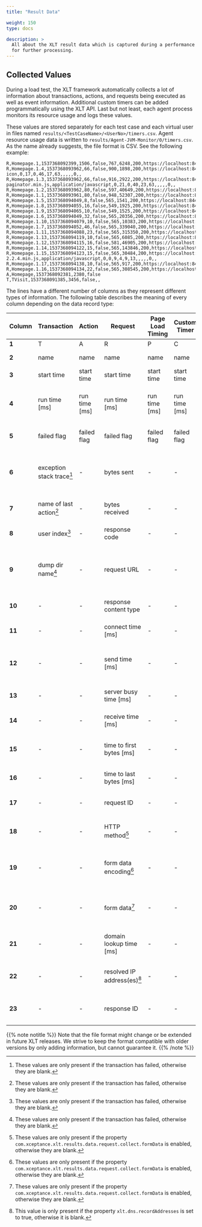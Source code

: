 ```yaml
---
title: "Result Data"

weight: 150
type: docs

description: >
  All about the XLT result data which is captured during a performance test and stored in CSV files
  for further processing.
---
```


## Collected Values

During a load test, the XLT framework automatically collects a lot of information about transactions, actions, and requests being executed as well as event information. Additional custom timers can be added programmatically using the XLT API. Last but not least, each agent process monitors its resource usage and logs these values.

These values are stored separately for each test case and each virtual user in files named `results/<TestCaseName>/<UserNo>/timers.csv`. Agent resource usage data is written to `results/Agent-JVM-Monitor/0/timers.csv`. As the name already suggests, the file format is CSV. See the following example:

```csv
R,Homepage.1,1537368092399,1506,false,767,6248,200,https://localhost:8443/posters/,text/html,0,145,0,670,215,885,,,,,4,,
R,Homepage.1.4,1537368093962,66,false,900,1898,200,https://localhost:8443/posters/assets/ico/favicon.ico,image/x-icon,0,17,0,46,17,63,,,,,0,,
R,Homepage.1.3,1537368093962,66,false,916,2922,200,https://localhost:8443/posters/assets/js/bootstrap-paginator.min.js,application/javascript,0,21,0,40,23,63,,,,,0,,
R,Homepage.1.2,1537368093962,80,false,597,40649,200,https://localhost:8443/posters/assets/img/products/Flora_and_Fauna/Animals/Animals_1.jpg,image/jpeg,0,0,65,11,65,76,,,,,0,,
R,Homepage.1.1,1537368093961,80,false,948,52307,200,https://localhost:8443/posters/assets/img/products/Means_of_Transportation/Railways/Railways_7.jpg,image/jpeg,0,13,0,61,16,77,,,,,0,,
R,Homepage.1.5,1537368094049,8,false,565,1541,200,https://localhost:8443/posters/assets/js/posterMiniCart.js,application/javascript,0,0,6,0,6,6,,,,,0,,
R,Homepage.1.8,1537368094055,16,false,549,1925,200,https://localhost:8443/posters/assets/js/poster.js,application/javascript,0,0,13,0,13,13,,,,,0,,
R,Homepage.1.9,1537368094065,10,false,549,1525,200,https://localhost:8443/posters/assets/css/posters.css,text/css,0,0,8,0,8,8,,,,,0,,
R,Homepage.1.6,1537368094049,32,false,565,20356,200,https://localhost:8443/posters/assets/css/bootstrap.min.css,text/css,0,0,11,20,11,31,,,,,0,,
R,Homepage.1.10,1537368094079,10,false,565,10383,200,https://localhost:8443/posters/assets/js/bootstrap.min.js,application/javascript,0,0,8,1,8,9,,,,,0,,
R,Homepage.1.7,1537368094052,46,false,565,339040,200,https://localhost:8443/posters/assets/img/products/XXL/XXL_3.jpg,image/jpeg,0,0,16,29,16,45,,,,,0,,
R,Homepage.1.11,1537368094088,23,false,565,315350,200,https://localhost:8443/posters/assets/img/products/XXL/XXL_1.jpg,image/jpeg,0,0,8,13,8,21,,,,,0,,
R,Homepage.1.13,1537368094119,10,false,565,6085,200,https://localhost:8443/posters/assets/img/xceptanceLogo.png,image/png,0,0,8,0,8,8,,,,,0,,
R,Homepage.1.12,1537368094115,16,false,581,46905,200,https://localhost:8443/posters/assets/img/products/Food/Cold_Cuts/Cold_Cuts_1.jpg,image/jpeg,0,0,12,2,12,14,,,,,0,,
R,Homepage.1.14,1537368094122,15,false,565,143846,200,https://localhost:8443/posters/assets/img/products/XXL/XXL_2.jpg,image/jpeg,0,0,8,6,8,14,,,,,0,,
R,Homepage.1.15,1537368094123,15,false,565,30484,200,https://localhost:8443/posters/assets/js/jquery-2.2.4.min.js,application/javascript,0,0,9,4,9,13,,,,,0,,
R,Homepage.1.17,1537368094138,10,false,565,917,200,https://localhost:8443/posters/assets/css/posterMiniCart.css,text/css,0,0,8,0,8,8,,,,,0,,
R,Homepage.1.16,1537368094134,22,false,565,308545,200,https://localhost:8443/posters/assets/img/products/XXL/XXL_4.jpg,image/jpeg,0,0,8,13,8,21,,,,,0,,
A,Homepage,1537368092381,2380,false
T,TVisit,1537368091385,3456,false,,
```

The lines have a different number of columns as they represent different types of information. The following table describes the meaning of every column depending on the data record type:

| Column | Transaction | Action | Request | Page Load Timing | Custom Timer | Event | Agent Resource Usage | Custom Value |
| ------- | ------- | ------- | ------- | ------- | ------- | ------- | ------- | ------- |
|**1**|T|A|R|P|C|E|J|V|
|**2**|name|name|name|name|name|name|agent name|name|
|**3**|start time|start time|start time|start time|start time|time|time|time|
|**4**|run time [ms]|run time [ms]|run time [ms]|run time [ms]|run time [ms]|transaction name|current CPU usage (agent only) [%]|value|
|**5**|failed flag|failed flag|failed flag|failed flag|failed flag|event message|used main memory (absolute)| - |
|**6**|exception stack trace[^fn1]| - |bytes sent| - | - | - |current main memory usage (relative) [%]| - |
|**7**|name of last action[^fn1]| - |bytes received| - | - | - |used heap memory (absolute)| - |
|**8**|user index[^fn1]| - |response code| - | - | - |total heap memory (absolute)| - |
|**9**|dump dir name[^fn1]| - |request URL| - | - | - |current heap memory usage (relative) [%]| - |
|**10**| - | - |response content type| - | - | - |threads in state "runnable"| - |
|**11**| - | - |connect time [ms]| - | - | - |threads in state "blocked"| - |
|**12**| - | - |send time [ms]| - | - | - |threads in state "waiting" or "timed waiting"| - |
|**13**| - | - |server busy time [ms]| - | - | - |minor GC cycles since start| - |
|**14**| - | - |receive time [ms]| - | - | - |minor GC time since start [ms]| - |
|**15**| - | - |time to first bytes [ms]| - | - | - |current minor GC CPU usage [%]| - |
|**16**| - | - |time to last bytes [ms]| - | - | - |full GC cycles since start| - |
|**17**| - | - |request ID| - | - | - |full GC time since start [ms]| - |
|**18**| - | - |HTTP method[^fn2]| - | - | - |current full GC CPU usage [%]| - |
|**19**| - | - |form data encoding[^fn2]| - | - | - |minor GC time since last update [ms]| - |
|**20**| - | - |form data[^fn2]| - | - | - |full GC time since last update [ms]| - |
|**21**| - | - |domain lookup time [ms]| - | - | - |minor GC cycles since last update| - |
|**22**| - | - |resolved IP address(es)[^fn3]| - | - | - |full GC cycles since last update| - |
|**23**| - | - |response ID| - | - | - |current CPU usage (total) [%]| - |

[^fn1]: These values are only present if the transaction has failed, otherwise they are blank.

[^fn2]: These values are only present if the property `com.xceptance.xlt.results.data.request.collect.formData` is enabled, otherwise they are blank.

[^fn3]: This value is only present if the property `xlt.dns.recordAddresses` is set to true, otherwise it is blank.

{{% note notitle %}}
Note that the file format might change or be extended in future XLT releases. We strive to keep the format compatible with older versions by only adding information, but cannot guarantee it.
{{% /note %}}

